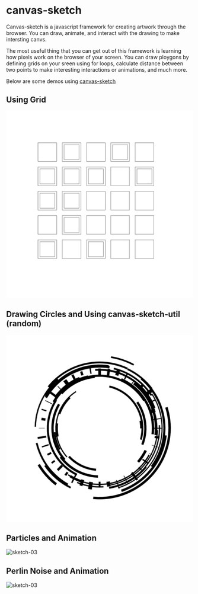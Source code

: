 # canvas-sketch
Canvas-sketch is a javascript framework for creating artwork through the browser. You can draw, animate, and interact with the drawing to make intersting canvs.

The most useful thing that you can get out of this framework is learning how pixels work on the browser of your screen. You can draw ploygons by defining grids on your sreen using for loops, calculate distance between two points to make interesting interactions or animations, and much more. 

Below are some demos using [canvas-sketch](https://github.com/mattdesl/canvas-sketch)

## Using Grid
![sketch-01](./sketches/output/01/2023.10.30-11.56.43.png)

## Drawing Circles and Using canvas-sketch-util (random)
![sketch-02](./sketches/output/02/2023.10.30-15.42.02.png)

## Particles and Animation
![sketch-03](./sketches/output/03/particles.gif)

## Perlin Noise and Animation
![sketch-03](./sketches/output/04/green-cubes.gif)
